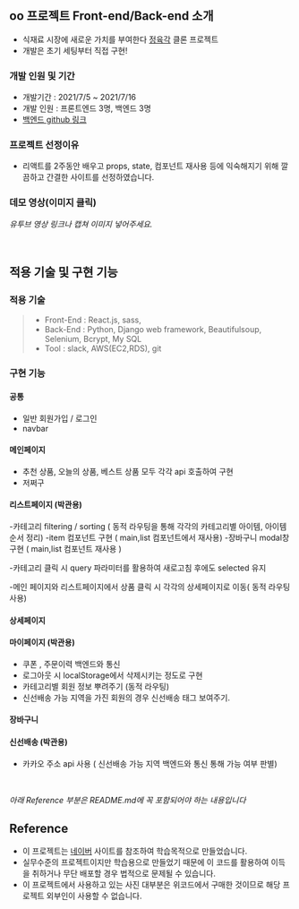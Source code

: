 
## oo 프로젝트 Front-end/Back-end 소개

- 식재료 시장에 새로운 가치를 부여한다  [정육각](https://www.jeongyookgak.com/brandstory) 클론 프로젝트
- 개발은 초기 세팅부터 직접 구현!

### 개발 인원 및 기간

- 개발기간 : 2021/7/5 ~ 2021/7/16
- 개발 인원 : 프론트엔드 3명, 백엔드 3명
- [백엔드 github 링크]()

### 프로젝트 선정이유

- 리액트를 2주동안 배우고 props, state, 컴포넌트 재사용 등에 익숙해지기 위해 깔끔하고 간결한 사이트를 선정하였습니다.

### 데모 영상(이미지 클릭)

*유투브 영상 링크나 캡쳐 이미지 넣어주세요.*

<br>

## 적용 기술 및 구현 기능

### 적용 기술

> - Front-End : React.js, sass, 
> - Back-End : Python, Django web framework, Beautifulsoup, Selenium, Bcrypt, My SQL
> - Tool : slack, AWS(EC2,RDS), git



### 구현 기능

#### 공통

- 일반 회원가입 / 로그인
- navbar


#### 메인페이지

- 추천 상품, 오늘의 상품, 베스트 상품 모두 각각 api 호출하여 구현
- 저쩌구


#### 리스트페이지  (박관용)

-카테고리 filtering / sorting ( 동적 라우팅을 통해 각각의 카테고리별 아이템, 아이템 순서 정리)
-item 컴포넌트  구현 ( main,list 컴포넌트에서 재사용)
-장바구니 modal창 구현 ( main,list 컴포넌트 재사용 )

-카테고리 클릭 시 query 파라미터를 활용하여 새로고침 후에도 selected 유지

-메인 페이지와 리스트페이지에서 상품 클릭 시 각각의 상세페이지로 이동( 동적 라우팅 사용)


#### 상세페이지  




#### 마이페이지  (박관용)

- 쿠폰 , 주문이력 백엔드와 통신
- 로그아웃 시 localStorage에서 삭제시키는 정도로 구현
- 카테고리별 회원 정보 뿌려주기 (동적 라우팅)
- 신선배송 가능 지역을 가진 회원의 경우 신선배송 태그 보여주기.


#### 장바구니


#### 신선배송  (박관용)

- 카카오 주소 api 사용 ( 신선배송 가능 지역 백엔드와 통신 통해 가능 여부 판별)





<br>

*아래 Reference 부분은 README.md에 꼭 포함되어야 하는 내용입니다*

## Reference

- 이 프로젝트는 [네이버](http://naver.com) 사이트를 참조하여 학습목적으로 만들었습니다.
- 실무수준의 프로젝트이지만 학습용으로 만들었기 때문에 이 코드를 활용하여 이득을 취하거나 무단 배포할 경우 법적으로 문제될 수 있습니다.
- 이 프로젝트에서 사용하고 있는 사진 대부분은 위코드에서 구매한 것이므로 해당 프로젝트 외부인이 사용할 수 없습니다.
